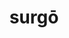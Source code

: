 ---
title: surgō
meaning: to get up
ch: 6
pos: verb
secondppstem: surg
infend: ere
infhyph: -ere
conjugation: third
derivative: insurgency, resurrection
---